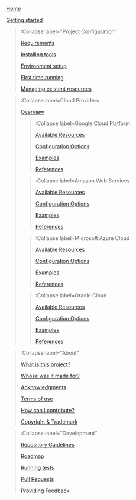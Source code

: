 [Home](/)

[Getting started](/docs/setup/getting-started)

> :Collapse label="Project Configuration"
>
> [Requirements](/docs/setup/requirements)
>
> [Installing tools](/docs/setup/installing)
>
> [Environment setup](/docs/setup/environment)
>
> [First time running](/docs/setup/first-run)
>
> [Managing existent resources](/docs/setup/management)

> :Collapse label=Cloud Providers
>
> [Overview](/docs/resources/references)
>
> > :Collapse label=Google Cloud Platform
> >
> > [Available Resources](/docs/resources/providers/gcp#resources)
> >
> > [Configuration Options](/docs/resources/providers/gcp#options)
> >
> > [Examples](/docs/resources/providers/gcp#examples)
> >
> > [References](/docs/resources/providers/gcp#references)
>
> > :Collapse label=Amazon Web Services
> >
> > [Available Resources](/docs/resources/providers/aws#resources)
> >
> > [Configuration Options](/docs/resources/providers/aws#options)
> >
> > [Examples](/docs/resources/providers/aws#examples)
> >
> > [References](/docs/resources/providers/aws#references)
>
> > :Collapse label=Microsoft Azure Cloud
> >
> > [Available Resources](/docs/resources/providers/azure#resources)
> >
> > [Configuration Options](/docs/resources/providers/azure#options)
> >
> > [Examples](/docs/resources/providers/azure#examples)
> >
> > [References](/docs/resources/providers/azure#references)
>
> > :Collapse label=Oracle Cloud
> >
> > [Available Resources](/docs/resources/providers/oracle#resources)
> >
> > [Configuration Options](/docs/resources/providers/oracle#options)
> >
> > [Examples](/docs/resources/providers/oraclee#examples)
> >
> > [References](/docs/resources/providers/oracle#references)

> :Collapse label="About"
>
> [What is this project?](/docs/intro/what-is)
>
> [Whose was it made for?](/docs/intro/about)
>
> [Acknowledgments](/docs/intro/thanks)
>
> [Terms of use](/docs/intro/terms)
>
> [How can I contribute?](/docs/intro/contributions)
>
> [Copyright & Trademark](/docs/intro/legal)

> :Collapse label="Development"
>
> [Repository Guidelines](/docs/development/guidelines)
>
> [Roadmap](/docs/development/roadmap)
>
> [Running tests](/docs/development/tests)
>
> [Pull Requests](/docs/development/prs)
>
> [Providing Feedback](/docs/development/contact)

<br><br>
